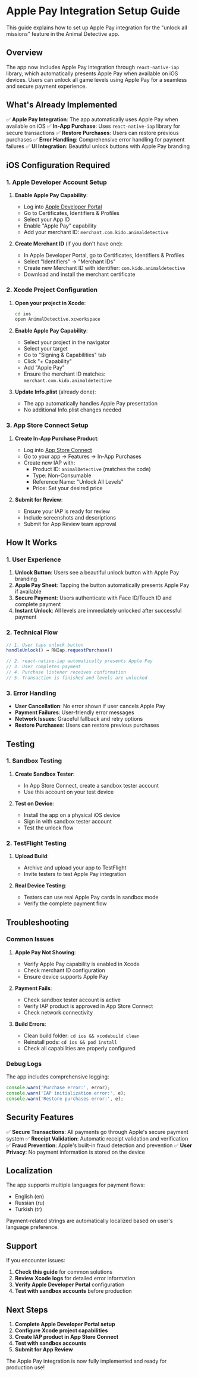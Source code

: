 # Apple Pay Integration Setup Guide

This guide explains how to set up Apple Pay integration for the "unlock all missions" feature in the Animal Detective app.

## Overview

The app now includes Apple Pay integration through `react-native-iap` library, which automatically presents Apple Pay when available on iOS devices. Users can unlock all game levels using Apple Pay for a seamless and secure payment experience.

## What's Already Implemented

✅ **Apple Pay Integration**: The app automatically uses Apple Pay when available on iOS
✅ **In-App Purchase**: Uses `react-native-iap` library for secure transactions
✅ **Restore Purchases**: Users can restore previous purchases
✅ **Error Handling**: Comprehensive error handling for payment failures
✅ **UI Integration**: Beautiful unlock buttons with Apple Pay branding

## iOS Configuration Required

### 1. Apple Developer Account Setup

1. **Enable Apple Pay Capability**:
   - Log into [Apple Developer Portal](https://developer.apple.com)
   - Go to Certificates, Identifiers & Profiles
   - Select your App ID
   - Enable "Apple Pay" capability
   - Add your merchant ID: `merchant.com.kido.animaldetective`

2. **Create Merchant ID** (if you don't have one):
   - In Apple Developer Portal, go to Certificates, Identifiers & Profiles
   - Select "Identifiers" → "Merchant IDs"
   - Create new Merchant ID with identifier: `com.kido.animaldetective`
   - Download and install the merchant certificate

### 2. Xcode Project Configuration

1. **Open your project in Xcode**:
   ```bash
   cd ios
   open AnimalDetective.xcworkspace
   ```

2. **Enable Apple Pay Capability**:
   - Select your project in the navigator
   - Select your target
   - Go to "Signing & Capabilities" tab
   - Click "+ Capability"
   - Add "Apple Pay"
   - Ensure the merchant ID matches: `merchant.com.kido.animaldetective`

3. **Update Info.plist** (already done):
   - The app automatically handles Apple Pay presentation
   - No additional Info.plist changes needed

### 3. App Store Connect Setup

1. **Create In-App Purchase Product**:
   - Log into [App Store Connect](https://appstoreconnect.apple.com)
   - Go to your app → Features → In-App Purchases
   - Create new IAP with:
     - Product ID: `animalDetective` (matches the code)
     - Type: Non-Consumable
     - Reference Name: "Unlock All Levels"
     - Price: Set your desired price

2. **Submit for Review**:
   - Ensure your IAP is ready for review
   - Include screenshots and descriptions
   - Submit for App Review team approval

## How It Works

### 1. User Experience

1. **Unlock Button**: Users see a beautiful unlock button with Apple Pay branding
2. **Apple Pay Sheet**: Tapping the button automatically presents Apple Pay if available
3. **Secure Payment**: Users authenticate with Face ID/Touch ID and complete payment
4. **Instant Unlock**: All levels are immediately unlocked after successful payment

### 2. Technical Flow

```typescript
// 1. User taps unlock button
handleUnlock() → RNIap.requestPurchase()

// 2. react-native-iap automatically presents Apple Pay
// 3. User completes payment
// 4. Purchase listener receives confirmation
// 5. Transaction is finished and levels are unlocked
```

### 3. Error Handling

- **User Cancellation**: No error shown if user cancels Apple Pay
- **Payment Failures**: User-friendly error messages
- **Network Issues**: Graceful fallback and retry options
- **Restore Purchases**: Users can restore previous purchases

## Testing

### 1. Sandbox Testing

1. **Create Sandbox Tester**:
   - In App Store Connect, create a sandbox tester account
   - Use this account on your test device

2. **Test on Device**:
   - Install the app on a physical iOS device
   - Sign in with sandbox tester account
   - Test the unlock flow

### 2. TestFlight Testing

1. **Upload Build**:
   - Archive and upload your app to TestFlight
   - Invite testers to test Apple Pay integration

2. **Real Device Testing**:
   - Testers can use real Apple Pay cards in sandbox mode
   - Verify the complete payment flow

## Troubleshooting

### Common Issues

1. **Apple Pay Not Showing**:
   - Verify Apple Pay capability is enabled in Xcode
   - Check merchant ID configuration
   - Ensure device supports Apple Pay

2. **Payment Fails**:
   - Check sandbox tester account is active
   - Verify IAP product is approved in App Store Connect
   - Check network connectivity

3. **Build Errors**:
   - Clean build folder: `cd ios && xcodebuild clean`
   - Reinstall pods: `cd ios && pod install`
   - Check all capabilities are properly configured

### Debug Logs

The app includes comprehensive logging:
```typescript
console.warn('Purchase error:', error);
console.warn('IAP initialization error:', e);
console.warn('Restore purchases error:', e);
```

## Security Features

✅ **Secure Transactions**: All payments go through Apple's secure payment system
✅ **Receipt Validation**: Automatic receipt validation and verification
✅ **Fraud Prevention**: Apple's built-in fraud detection and prevention
✅ **User Privacy**: No payment information is stored on the device

## Localization

The app supports multiple languages for payment flows:
- English (en)
- Russian (ru) 
- Turkish (tr)

Payment-related strings are automatically localized based on user's language preference.

## Support

If you encounter issues:

1. **Check this guide** for common solutions
2. **Review Xcode logs** for detailed error information
3. **Verify Apple Developer Portal** configuration
4. **Test with sandbox accounts** before production

## Next Steps

1. **Complete Apple Developer Portal setup**
2. **Configure Xcode project capabilities**
3. **Create IAP product in App Store Connect**
4. **Test with sandbox accounts**
5. **Submit for App Review**

The Apple Pay integration is now fully implemented and ready for production use!
